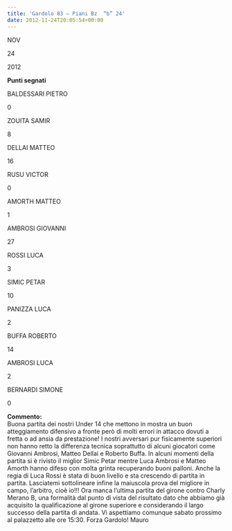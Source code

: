 ```yaml
---
title: 'Gardolo 83 – Piani Bz  “b” 24'
date: 2012-11-24T20:05:54+00:00
---
```

NOV

24

2012

**Punti segnati**

BALDESSARI PIETRO

0

ZOUITA SAMIR

8

DELLAI MATTEO

16

RUSU VICTOR

0

AMORTH MATTEO

1

AMBROSI GIOVANNI

27

ROSSI LUCA

3

SIMIC PETAR

10

PANIZZA LUCA

2

BUFFA ROBERTO

14

AMBROSI LUCA

2

BERNARDI SIMONE

0

**Commento:**  
Buona partita dei nostri Under 14 che mettono in mostra un buon atteggiamento difensivo a fronte però di molti errori in attacco dovuti a fretta o ad ansia da prestazione! I nostri avversari pur fisicamente superiori non hanno retto la differenza tecnica soprattutto di alcuni giocatori come Giovanni Ambrosi, Matteo Dellai e Roberto Buffa. In alcuni momenti della partita si è rivisto il miglior Simic Petar mentre Luca Ambrosi e Matteo Amorth hanno difeso con molta grinta recuperando buoni palloni. Anche la regia di Luca Rossi è stata di buon livello e sta crescendo di partita in partita. Lasciatemi sottolineare infine la maiuscola prova del migliore in campo, l’arbitro, cioè io!!! Ora manca l’ultima partita del girone contro Charly Merano B, una formalità dal punto di vista del risultato dato che abbiamo già acquisito la qualificazione al girone superiore e considerando il largo successo della partita di andata. Vi aspettiamo comunque sabato prossimo al palazzetto alle ore 15:30. Forza Gardolo! Mauro